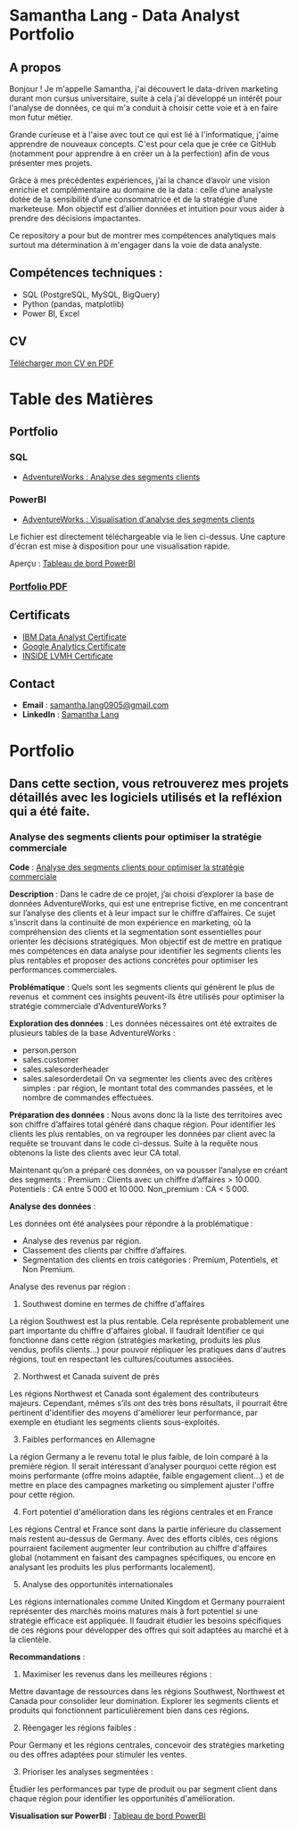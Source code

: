 # Samantha Lang - Data Analyst Portfolio

## A propos

Bonjour ! Je m'appelle Samantha, j'ai découvert le data-driven marketing durant mon cursus universitaire, suite à cela j'ai développé un intérêt pour l'analyse de données, ce qui m'a conduit à choisir cette voie et à en faire mon futur métier.

Grande curieuse et à l'aise avec tout ce qui est lié à l'informatique, j'aime apprendre de nouveaux concepts. C'est pour cela que je crée ce GitHub (notamment pour apprendre à en créer un à la perfection) afin de vous présenter mes projets.

Grâce à mes précédentes expériences, j’ai la chance d’avoir une vision enrichie et complémentaire au domaine de la data : celle d’une analyste dotée de la sensibilité d’une consommatrice et de la stratégie d’une marketeuse. Mon objectif est d’allier données et intuition pour vous aider à prendre des décisions impactantes.

Ce repository a pour but de montrer mes compétences analytiques mais surtout ma détermination à m'engager dans la voie de data analyste.

## Compétences techniques :
- SQL (PostgreSQL, MySQL, BigQuery)
- Python (pandas, matplotlib)
- Power BI, Excel


## CV
[Télécharger mon CV en PDF](projet/assets/CV_SLANG.pdf)


# Table des Matières

## Portfolio
### SQL
- [AdventureWorks : Analyse des segments clients](https://github.com/samanthalang/projet1/blob/main/projet/data/SQL/adventureworks_segment_clients.sql)

### PowerBI
- [AdventureWorks : Visualisation d'analyse des segments clients](https://github.com/samanthalang/projet1/blob/main/projet/data/PowerBI/adventureworks_segment_clients.pbix)

Le fichier est directement téléchargeable via le lien ci-dessus. Une capture d'écran est mise à disposition pour une visualisation rapide.

Aperçu : [Tableau de bord PowerBI](https://github.com/samanthalang/projet1/blob/main/projet/assets/Images/adventureworks.png)

### [Portfolio PDF](projet/assets/portfolio_SLANG.pdf)

## Certificats
- [IBM Data Analyst Certificate](projet/assets/IBM_Certificate1.pdf)
- [Google Analytics Certificate](projet/assets/Google_Certificate.pdf)
- [INSIDE LVMH Certificate](projet/assets/INSIDELVMH.pdf)

## Contact

- **Email** : [samantha.lang0905@gmail.com](mailto:samantha.lang0905@gmail.com)
- **LinkedIn** : [Samantha Lang](https://www.linkedin.com/in/samantha-lang-a265091b9/)


# Portfolio

## Dans cette section, vous retrouverez mes projets détaillés avec les logiciels utilisés et la refléxion qui a été faite.

### Analyse des segments clients pour optimiser la stratégie commerciale

**Code** : [Analyse des segments clients pour optimiser la stratégie commerciale](https://github.com/samanthalang/projet1/blob/main/projet/data/SQL/adventureworks_segment_clients.sql)

**Description** : Dans le cadre de ce projet, j’ai choisi d’explorer la base de données AdventureWorks, qui est une entreprise fictive, en me concentrant sur l’analyse des clients et à leur impact sur le chiffre d’affaires. Ce sujet s’inscrit dans la continuité de mon expérience en marketing, où la compréhension des clients et la segmentation sont essentielles pour orienter les décisions stratégiques. 
Mon objectif est de mettre en pratique mes compétences en data analyse pour identifier les segments clients les plus rentables et proposer des actions concrètes pour optimiser les performances commerciales.

**Problématique** : Quels sont les segments clients qui génèrent le plus de revenus  et comment ces insights peuvent-ils être utilisés pour optimiser la stratégie commerciale d'AdventureWorks ?

**Exploration des données** : 
Les données nécessaires ont été extraites de plusieurs tables de la base AdventureWorks :
- person.person
- sales.customer
- sales.salesorderheader
- sales.salesorderdetail
On va segmenter les clients avec des critères simples : par région, le montant total des commandes passées, et le nombre de commandes effectuées.

**Préparation des données** :
Nous avons donc là la liste des territoires avec son chiffre d’affaires total généré dans chaque région.
Pour identifier les clients les plus rentables, on va regrouper les données par client avec la requête se trouvant dans le code ci-dessus. Suite à la requête nous obtenons la liste des clients avec leur CA total.

Maintenant qu’on a préparé ces données, on va pousser l’analyse en créant des segments :
Premium : Clients avec un chiffre d’affaires > 10 000.
Potentiels : CA entre 5 000 et 10 000.
Non_premium : CA < 5 000.

**Analyse des données** :

Les données ont été analysées pour répondre à la problématique :
- Analyse des revenus par région.
- Classement des clients par chiffre d’affaires.
- Segmentation des clients en trois catégories : Premium, Potentiels, et Non Premium.

Analyse des revenus par région :

1. Southwest domine en termes de chiffre d'affaires

La région Southwest est la plus rentable. Cela représente probablement une part
importante du chiffre d'affaires global.
Il faudrait Identifier ce qui fonctionne dans cette région (stratégies marketing, produits les
plus vendus, profils clients...) pour pouvoir répliquer les pratiques dans d'autres régions,
tout en respectant les cultures/coutumes associées.

2. Northwest et Canada suivent de près

Les régions Northwest et Canada sont également des contributeurs majeurs. Cependant, mêmes s’ils ont des très bons résultats, il pourrait être pertinent d'identifier des moyens d'améliorer leur performance, par exemple en étudiant les segments clients sous-exploités.

3. Faibles performances en Allemagne

La région Germany a le revenu total le plus faible, de loin comparé à la première région. Il serait intéressant d’analyser pourquoi cette région est moins performante (offre moins
adaptée, faible engagement client...) et de mettre en place des campagnes marketing ou simplement ajuster l'offre pour cette région.

4. Fort potentiel d'amélioration dans les régions centrales et en France

Les régions Central et France sont dans la partie inférieure du classement mais restent au-dessus de Germany. Avec des efforts ciblés, ces régions pourraient facilement augmenter leur contribution au chiffre d'affaires global (notamment en faisant des campagnes spécifiques, ou encore en analysant les produits les plus performants localement).

5. Analyse des opportunités internationales

Les régions internationales comme United Kingdom et Germany pourraient représenter des marchés moins matures mais à fort potentiel si une stratégie efficace est appliquée.
Il faudrait étudier les besoins spécifiques de ces régions pour développer des offres qui soit
adaptées au marché et à la clientèle.

**Recommandations** :

1. Maximiser les revenus dans les meilleures régions :

Mettre davantage de ressources dans les régions Southwest, Northwest et Canada pour consolider leur domination. Explorer les segments clients et produits qui fonctionnent particulièrement bien dans ces régions.

2. Réengager les régions faibles :

Pour Germany et les régions centrales, concevoir des stratégies marketing ou des offres adaptées pour stimuler les ventes.

3. Prioriser les analyses segmentées :

Étudier les performances par type de produit ou par segment client dans chaque région pour identifier les opportunités d'amélioration.

**Visualisation sur PowerBI** : [Tableau de bord PowerBI](https://github.com/samanthalang/projet1/blob/main/projet/assets/Images/adventureworks.png)

